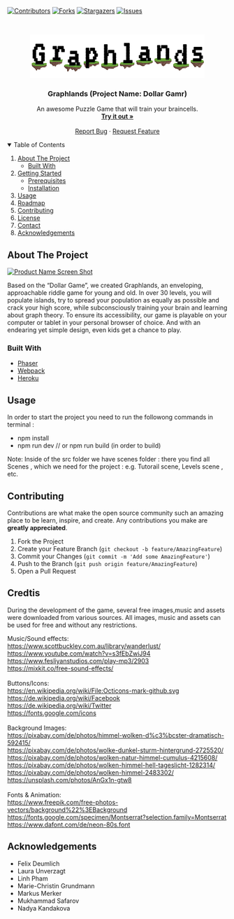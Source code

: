 

[![Contributors][contributors-shield]][contributors-url]
[![Forks][forks-shield]][forks-url]
[![Stargazers][stars-shield]][stars-url]
[![Issues][issues-shield]][issues-url]



<!-- PROJECT LOGO -->
<br />
<p align="center">
  <a href="https://github.com/IMI-DollarGame/Graphlands">
    <img src="assets/Logo/logo.png" alt="Logo">
  </a>

<h3 align="center">Graphlands (Project Name: Dollar Gamr)</h3>

  <p align="center">
    An awesome Puzzle Game that will train your braincells.
    <br />
    <a href="https://graphlands.herokuapp.com/"><strong>Try it out »</strong></a>
    <br />
    <br />
    <a href="https://github.com/IMI-DollarGame/Graphlands/issues">Report Bug</a>
    ·
    <a href="https://github.com/IMI-DollarGame/Graphlands/issues">Request Feature</a>
  </p>




<!-- TABLE OF CONTENTS -->
<details open="open">
  <summary>Table of Contents</summary>
  <ol>
    <li>
      <a href="#about-the-project">About The Project</a>
      <ul>
        <li><a href="#built-with">Built With</a></li>
      </ul>
    </li>
    <li>
      <a href="#getting-started">Getting Started</a>
      <ul>
        <li><a href="#prerequisites">Prerequisites</a></li>
        <li><a href="#installation">Installation</a></li>
      </ul>
    </li>
    <li><a href="#usage">Usage</a></li>
    <li><a href="#roadmap">Roadmap</a></li>
    <li><a href="#contributing">Contributing</a></li>
    <li><a href="#license">License</a></li>
    <li><a href="#contact">Contact</a></li>
    <li><a href="#acknowledgements">Acknowledgements</a></li>
  </ol>
</details>



<!-- ABOUT THE PROJECT -->
## About The Project

[![Product Name Screen Shot][product-screenshot]](https://example.com)

Based on the “Dollar Game”, we created Graphlands, an enveloping, approachable riddle game for young and old.
In over 30 levels, you will populate islands, try to spread your population as equally as possible and crack your high score, while subconsciously training your brain and learning about graph theory. To ensure its accessibility, our game is playable on your computer or tablet in your personal browser of choice. And with an endearing yet simple design, even kids get a chance to play.
### Built With

* [Phaser](https://phaser.io)
* [Webpack](https://webpack.js.org)
* [Heroku](https://www.heroku.com)



<!-- USAGE EXAMPLES -->
## Usage

In order to start the project you need to run the followong commands in terminal :
- npm install
- npm run dev  // or npm run build (in order to build)

Note:
Inside of the src folder we have scenes folder : there you find all Scenes , which we need for the project : e.g. Tutorail scene, Levels scene , etc.




<!-- CONTRIBUTING -->
## Contributing

Contributions are what make the open source community such an amazing place to be learn, inspire, and create. Any contributions you make are **greatly appreciated**.

1. Fork the Project
2. Create your Feature Branch (`git checkout -b feature/AmazingFeature`)
3. Commit your Changes (`git commit -m 'Add some AmazingFeature'`)
4. Push to the Branch (`git push origin feature/AmazingFeature`)
5. Open a Pull Request



<!-- CREDITS -->
## Credtis

During the development of the game, several free images,music and assets were downloaded from various sources.
All images, music and assets can be used for free and without any restrictions. <br>

Music/Sound effects: <br>
https://www.scottbuckley.com.au/library/wanderlust/ <br>
https://www.youtube.com/watch?v=s3fEbZwiJ94 <br>
https://www.fesliyanstudios.com/play-mp3/2903 <br>
https://mixkit.co/free-sound-effects/ <br>
<br>
Buttons/Icons: <br>
https://en.wikipedia.org/wiki/File:Octicons-mark-github.svg <br>
https://de.wikipedia.org/wiki/Facebook <br>
https://de.wikipedia.org/wiki/Twitter <br>
https://fonts.google.com/icons <br>
<br>
Background Images: <br>
https://pixabay.com/de/photos/himmel-wolken-d%c3%bcster-dramatisch-592415/ <br>
https://pixabay.com/de/photos/wolke-dunkel-sturm-hintergrund-2725520/ <br>
https://pixabay.com/de/photos/wolken-natur-himmel-cumulus-4215608/ <br>
https://pixabay.com/de/photos/wolken-himmel-hell-tageslicht-1282314/ <br>
https://pixabay.com/de/photos/wolken-himmel-2483302/ <br>
https://unsplash.com/photos/AnGx1n-gtw8 <br>
<br>
Fonts & Animation: <br>
https://www.freepik.com/free-photos-vectors/background%22%3EBackground <br>
https://fonts.google.com/specimen/Montserrat?selection.family=Montserrat <br>
https://www.dafont.com/de/neon-80s.font <br>







<!-- ACKNOWLEDGEMENTS -->
## Acknowledgements
* Felix Deumlich
* Laura Unverzagt
* Linh Pham
* Marie-Christin Grundmann
* Markus Merker
* Mukhammad Safarov
* Nadya Kandakova
  











<!-- MARKDOWN LINKS & IMAGES -->
<!-- https://www.markdownguide.org/basic-syntax/#reference-style-links -->
[contributors-shield]: https://img.shields.io/github/contributors/IMI-DollarGame/Graphlands.svg?style=for-the-badge
[contributors-url]: https://github.com/IMI-DollarGame/Graphlands/graphs/contributors
[forks-shield]: https://img.shields.io/github/forks/IMI-DollarGame/Graphlands.svg?style=for-the-badge
[forks-url]: https://github.com/IMI-DollarGame/Graphlands/network/members
[stars-shield]: https://img.shields.io/github/stars/IMI-DollarGame/Graphlands.svg?style=for-the-badge
[stars-url]: https://github.com/IMI-DollarGame/Graphlands/stargazers
[issues-shield]: https://img.shields.io/github/issues/IMI-DollarGame/Graphlands.svg?style=for-the-badge
[issues-url]: https://github.com/IMI-DollarGame/Graphlands/issues
[product-screenshot]: images/screenshot.png
